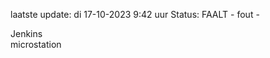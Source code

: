 laatste update: 
di 17-10-2023  9:42   uur 
Status: FAALT - fout - 
<div class="service R">Jenkins</div><div class="service Y">microstation</div>